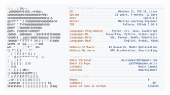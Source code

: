 <picture>
  <source srcset="https://raw.githubusercontent.com/mmazinjameel/mmazinjameel/main/dark_mode.svg?v=1742242246" media="(prefers-color-scheme: dark)">
  <img src="https://raw.githubusercontent.com/mmazinjameel/mmazinjameel/main/light_mode.svg?v=1742242246">
</picture>
